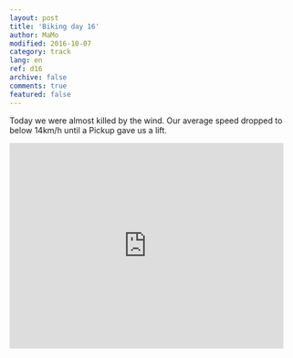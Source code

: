 ```yaml
---   
layout: post 
title: 'Biking day 16'  
author: MaMo 
modified: 2016-10-07
category: track 
lang: en 
ref: d16
archive: false 
comments: true 
featured: false 
--- 
```


 Today we were almost killed by the wind. Our average speed dropped to below 14km/h until a Pickup gave us a lift.                                                                                                                                                                                                                                                                   

<iframe width='480' height='360' src='http://track-kit.net/maps_s3/?v=embed&track=230351.gpx' frameborder='0' allowfullscreen></iframe>